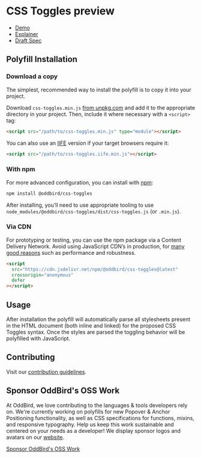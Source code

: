 # CSS Toggles preview

- [Demo](https://toggles.oddbird.net)
- [Explainer](https://css.oddbird.net/toggles/explainer/)
- [Draft Spec](https://tabatkins.github.io/css-toggle/)

## Polyfill Installation

### Download a copy

The simplest, recommended way to install the polyfill is to copy it into your
project.

Download `css-toggles.min.js` [from
unpkg.com](https://unpkg.com/browse/@oddbird/css-toggles/dist/) and add it to
the appropriate directory in your project. Then, include it where necessary with
a `<script>` tag:

```html
<script src="/path/to/css-toggles.min.js" type="module"></script>
```

You can also use an
[IIFE](https://developer.mozilla.org/en-US/docs/Glossary/IIFE) version if your
target browsers require it:

```html
<script src="/path/to/css-toggles.iife.min.js"></script>
```

### With npm

For more advanced configuration, you can install with
[npm](https://www.npmjs.com/):

```sh
npm install @oddbird/css-toggles
```

After installing, you’ll need to use appropriate tooling to use `node_modules/@oddbird/css-toggles/dist/css-toggles.js` (or `.min.js`).

### Via CDN

For prototyping or testing, you can use the npm package via a Content Delivery
Network. Avoid using JavaScript CDN’s in production, for [many good
reasons](https://blog.wesleyac.com/posts/why-not-javascript-cdn) such as
performance and robustness.

```html
<script
  src="https://cdn.jsdelivr.net/npm/@oddbird/css-toggles@latest"
  crossorigin="anonymous"
  defer
></script>
```

## Usage

After installation the polyfill will automatically parse all stylesheets present
in the HTML document (both inline and linked) for the proposed CSS Toggles
syntax. Once the styles are parsed the toggling behavior will be polyfilled with
JavaScript.

## Contributing

Visit our [contribution guidelines](https://github.com/oddbird/css-toggles/blob/main/CONTRIBUTING.md).

## Sponsor OddBird's OSS Work

At OddBird, we love contributing to the languages & tools developers rely on. 
We're currently working on polyfills 
for new Popover & Anchor Positioning functionality, 
as well as CSS specifications for functions, mixins, and responsive typography. 
Help us keep this work sustainable 
and centered on your needs as a developer! 
We display sponsor logos and avatars 
on our [website](https://www.oddbird.net/polyfill/#popover-polyfill).

[Sponsor OddBird's OSS Work](https://opencollective.com/oddbird-open-source)
